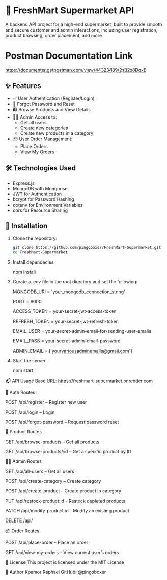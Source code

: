 # 🛒 FreshMart Supermarket API

A backend API project for a high-end supermarket, built to provide smooth and secure customer and admin interactions, including user registration, product browsing, order placement, and more.

# Postman Documentation Link

https://documenter.getpostman.com/view/44323489/2sB2x8DqxE

## ✨ Features

- ✅ User Authentication (Register/Login)
- 🔐 Forgot Password and Reset
- 🛍️ Browse Products and View Details
- 👨‍💼 Admin Access to:
  - Get all users
  - Create new categories
  - Create new products in a category
- 📦 User Order Management:
  - Place Orders
  - View My Orders

## 🛠 Technologies Used

- Express.js
- MongoDB with Mongoose
- JWT for Authentication
- bcrypt for Password Hashing
- dotenv for Environment Variables
- cors for Resource Sharing

## 🚀 Installation

1. Clone the repository:

   ```bash
   git clone https://github.com/pingoboxer/FreshMart-Supermarket.git
   cd FreshMart-Supermarket

2. Install dependecies

   npm install

3. Create a .env file in the root directory and set the following:

   MONGODB_URI = 'your_mongodb_connection_string'

   PORT = 8000

   ACCESS_TOKEN = your-secret-jwt-access-token

   REFRESH_TOKEN = your-secret-jwt-refresh-token


   EMAIL_USER = your-secret-admin-email-for-sending-user-emails

   EMAIL_PASS = your-secret-admin-email-password

   ADMIN_EMAIL = ['yourvariousadminemails@gmail.com']

4. Start the server

   npm start

📬 API Usage
Base URL: https://freshmart-supermarket.onrender.com

🔐 Auth Routes

POST /api/register – Register new user

POST /api/login – Login

POST /api/forgot-password – Request password reset

🛒 Product Routes

GET /api/browse-products – Get all products

GET /api/browse-products/:id – Get a specific product by ID

👨‍💼 Admin Routes

GET /api/all-users – Get all users

POST /api/create-category – Create category

POST /api/create-product – Create product in category

PUT /api/restock-product:id - Restock depleted products

PATCH /api/modify-product:id - Modify an existing product

DELETE /api/

📦 Order Routes

POST /api/place-order – Place an order

GET /api/view-my-orders – View current user’s orders

📜 License
This project is licensed under the MIT License

👤 Author
Kpamor Raphael
GitHub: @pingoboxer